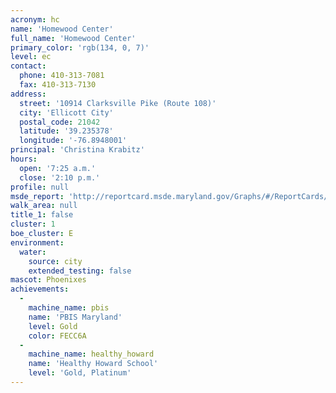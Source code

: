 ```yaml
---
acronym: hc
name: 'Homewood Center'
full_name: 'Homewood Center'
primary_color: 'rgb(134, 0, 7)'
level: ec
contact:
  phone: 410-313-7081
  fax: 410-313-7130
address:
  street: '10914 Clarksville Pike (Route 108)'
  city: 'Ellicott City'
  postal_code: 21042
  latitude: '39.235378'
  longitude: '-76.8948001'
principal: 'Christina Krabitz'
hours:
  open: '7:25 a.m.'
  close: '2:10 p.m.'
profile: null
msde_report: 'http://reportcard.msde.maryland.gov/Graphs/#/ReportCards/ReportCardSchool/1//1/13/0080/'
walk_area: null
title_1: false
cluster: 1
boe_cluster: E
environment:
  water:
    source: city
    extended_testing: false
mascot: Phoenixes
achievements:
  -
    machine_name: pbis
    name: 'PBIS Maryland'
    level: Gold
    color: FECC6A
  -
    machine_name: healthy_howard
    name: 'Healthy Howard School'
    level: 'Gold, Platinum'
---
```


